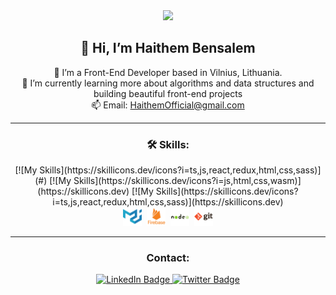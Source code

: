 <div align="center">
<div id="header" align="center">
  <img src="https://media.giphy.com/media/M9gbBd9nbDrOTu1Mqx/giphy.gif" width="100"/>
</div>

## 👋 Hi, I’m Haithem Bensalem
👀 I’m a Front-End Developer based in Vilnius, Lithuania. </br>
🌱 I’m currently learning more about algorithms and data structures and building beautiful front-end projects </br>
📫 Email: HaithemOfficial@gmail.com </br>

---

### :hammer_and_wrench: Skills:
<div>
  [![My Skills](https://skillicons.dev/icons?i=ts,js,react,redux,html,css,sass)](#)
  [![My Skills](https://skillicons.dev/icons?i=js,html,css,wasm)](https://skillicons.dev)
  [![My Skills](https://skillicons.dev/icons?i=ts,js,react,redux,html,css,sass)](https://skillicons.dev)
  </br>
  <img src="https://github.com/devicons/devicon/blob/master/icons/materialui/materialui-original.svg" title="Material UI" alt="Material UI" width="30" height="30"/>&nbsp;
  <img src="https://github.com/devicons/devicon/blob/master/icons/firebase/firebase-plain-wordmark.svg" title="Firebase" alt="Firebase" width="30" height="30"/>&nbsp;
  <img src="https://github.com/devicons/devicon/blob/master/icons/nodejs/nodejs-original-wordmark.svg" title="NodeJS" alt="NodeJS" width="30" height="30"/>&nbsp;
  <img src="https://github.com/devicons/devicon/blob/master/icons/git/git-original-wordmark.svg" title="Git" **alt="Git" width="30" height="30"/>
</div>

---

### Contact:
<div id="badges">
  <a href="https://www.linkedin.com/in/haithem-bensalem-193a4515a/">
    <img src="https://img.shields.io/badge/LinkedIn-blue?style=for-the-badge&logo=linkedin&logoColor=white" alt="LinkedIn Badge"/>
  </a>
  <a href="https://twitter.com/haithemben98">
    <img src="https://img.shields.io/badge/Twitter-blue?style=for-the-badge&logo=twitter&logoColor=white" alt="Twitter Badge"/>
  </a>
</div>

</div>
